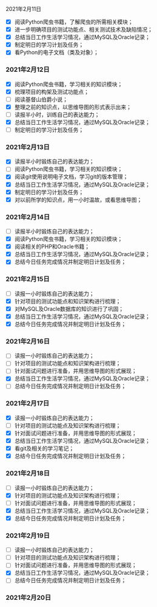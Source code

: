 2021年2月11日

- [x] 阅读Python爬虫书籍，了解爬虫的所需相关模块；
- [x] 进一步明确项目的测试功能点、相关测试技术及缺陷情况；
- [x] 总结当日工作生活学习情况，通过MySQL及Oracle记录；
- [x] 制定明日的学习计划及任务；
- [x] 看Python的电子文档（类及对象）；

### 2021年2月12日

- [x] 阅读Python爬虫书籍，学习相关的知识模块；
- [x] 梳理项目的构架及测试功能点；
- [ ] 阅读基督山伯爵小说；
- [x] 整理之前的知识点，以思维导图的形式表示出来；
- [ ] 读报半小时，训练自己的表达能力；
- [x] 总结当日工作生活学习情况，通过MySQL及Oracle记录；
- [ ] 制定明日的学习计划及任务；

###  2021年2月13日

- [x] 读报半小时锻炼自己的表达能力；
- [ ] 阅读Python爬虫书籍，学习相关的知识模块；
- [x] 阅读git使用说明电子文档，学习git的版本管理；
- [x] 总结当日工作生活学习情况，通过MySQL及Oracle记录；
- [x] 制定明日的学习计划及任务；
- [x] 对以前所学的知识点，用一小时温故，或看思维导图；

### 2021年2月14日

- [ ] 读报半小时锻炼自己的表达能力；
- [x] 阅读Python爬虫书籍，学习相关的知识模块；
- [x] 阅读相关的PHP和Oracle书籍；
- [x] 总结当日工作生活学习情况，通过MySQL及Oracle记录；
- [x] 总结今日任务完成情况并制定明日计划及任务；

### 2021年2月15日

- [ ] 读报一小时锻炼自己的表达能力；
- [x] 针对项目的测试功能点和知识架构进行梳理；
- [x] 对MySQL及Oracle数据库的知识进行了巩固；
- [x] 总结当日工作生活学习情况，通过MySQL及Oracle记录；
- [x] 总结今日任务完成情况并制定明日计划及任务；

### 2021年2月16日

- [ ] 读报一小时锻炼自己的表达能力；
- [ ]  针对项目的测试功能点和知识架构进行梳理；
- [ ] 针对面试问题进行准备，并用思维导图的形式展现；
- [x] 总结当日工作生活学习情况，通过MySQL及Oracle记录；
- [ ] 总结今日任务完成情况并制定明日计划及任务；

### 2021年2月17日

- [x] 读报一小时锻炼自己的表达能力；
- [ ] 针对项目的测试功能点及知识架构进行梳理；
- [x] 针对面试问题进行准备，并用思维导图的形式展现；
- [x] 总结当日工作生活学习情况，通过MySQL及Oracle记录；
- [x] 看git及相关的学习笔记；
- [x] 总结今日任务完成情况并制定明日计划及任务；

### 2021年2月18日

- [ ] 读报一小时锻炼自己的表达能力；
- [x] 针对项目的测试功能点及知识架构进行梳理；
- [ ] 针对面试问题进行准备，并用思维导图的形式展现；
- [x] 总结当日工作生活学习情况，通过MySQL及Oracle记录；
- [x] 总结今日任务完成情况并制定明日计划及任务；

### 2021年2月19日

- [ ] 读报一小时锻炼自己的表达能力；
- [ ] 针对项目的测试功能点及知识架构进行梳理；
- [ ] 针对面试问题进行准备，并用思维导图的形式展现；
- [x] 总结当日工作生活学习情况，通过MySQL及Oracle记录；
- [ ] 总结今日任务完成情况并制定明日计划及任务；

### 2021年2月20日

